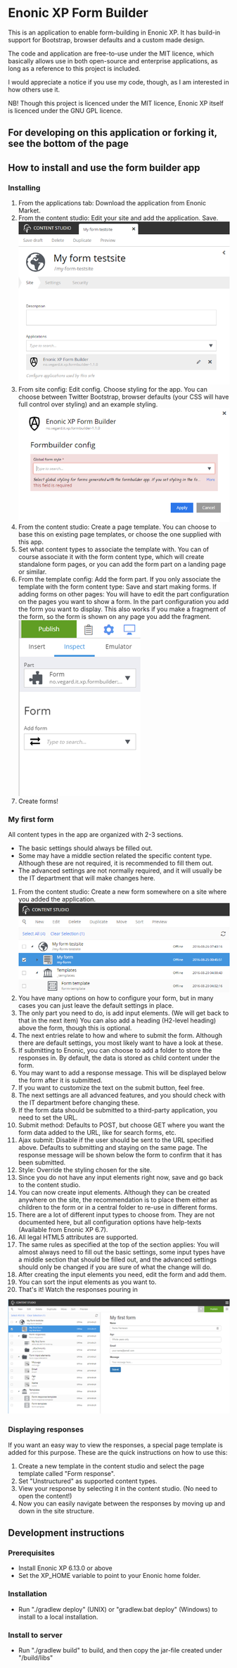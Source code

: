 # Enonic XP Form Builder #

This is an application to enable form-building in Enonic XP.
It has build-in support for Bootstrap, browser defaults and a custom made design.

The code and application are free-to-use under the MIT licence, which basically allows use in both open-source and enterprise applications, as long as a reference to this project is included.

I would appreciate a notice if you use my code, though, as I am interested in how others use it.

NB! Though this project is licenced under the MIT licence, Enonic XP itself is licenced under the GNU GPL licence.

## For developing on this application or forking it, see the bottom of the page ##

## How to install and use the form builder app ##

### Installing ###

1. From the applications tab: Download the application from Enonic Market.
2. From the content studio: Edit your site and add the application. Save.
![How site config should look after app has been installed](https://github.com/it-vegard/xp-form-builder/blob/master/docs/images/install-application.PNG "Site config with app installed")
3. From site config: Edit config. Choose styling for the app. You can choose between Twitter Bootstrap, browser defaults (your CSS will have full control over styling) and an example styling.
![App config before styling is chosen.](https://github.com/it-vegard/xp-form-builder/blob/master/docs/images/configure-app.PNG "Choose between Twitter bootstrap, browser default and an example styling.")
4. From the content studio: Create a page template. You can choose to base this on existing page templates, or choose the one supplied with this app.
5. Set what content types to associate the template with. You can of course associate it with the form content type, which will create standalone form pages, or you can add the form part on a landing page or similar.
6. From the template config: Add the form part. If you only associate the template with the form content type: Save and start making forms. If adding forms on other pages: You will have to edit the part configuration on the pages you want to show a form. In the part configuration you add the form you want to display. This also works if you make a fragment of the form, so the form is shown on any page you add the fragment.
![The form part configuration](https://github.com/it-vegard/xp-form-builder/blob/master/docs/images/form-part-config.PNG "Configure the part on the pages you add it unless they are standalone form pages.")
7. Create forms!

### My first form ###

All content types in the app are organized with 2-3 sections. 
* The basic settings should always be filled out. 
* Some may have a middle section related the specific content type. Although these are not required, it is recommended to fill them out. 
* The advanced settings are not normally required, and it will usually be the IT department that will make changes here.

1. From the content studio: Create a new form somewhere on a site where you added the application.
![How the content tree of the site could look after adding a form](https://github.com/it-vegard/xp-form-builder/blob/master/docs/images/form-added-to-site.PNG "Form added to site")
2. You have many options on how to configure your form, but in many cases you can just leave the default settings in place. 
 1. The only part you need to do, is add input elements. (We will get back to that in the next item) You can also add a heading (H2-level heading) above the form, though this is optional. 
 2. The next entries relate to how and where to submit the form. Although there are default settings, you most likely want to have a look at these.
  1. If submitting to Enonic, you can choose to add a folder to store the responses in. By default, the data is stored as child content under the form.
  2. You may want to add a response message. This will be displayed below the form after it is submitted.
  3. If you want to customize the text on the submit button, feel free.
 3. The next settings are all advanced features, and you should check with the IT department before changing these.
  1. If the form data should be submitted to a third-party application, you need to set the URL.
  2. Submit method: Defaults to POST, but choose GET where you want the form data added to the URL, like for search forms, etc.
  3. Ajax submit: Disable if the user should be sent to the URL specified above. Defaults to submitting and staying on the same page. The response message will be shown below the form to confirm that it has been submitted.
  4. Style: Override the styling chosen for the site.
3. Since you do not have any input elements right now, save and go back to the content studio.
4. You can now create input elements. Although they can be created anywhere on the site, the recommendation is to place them either as children to the form or in a central folder to re-use in different forms.
 1. There are a lot of different input types to choose from. They are not documented here, but all configuration options have help-texts (Available from Enonic XP 6.7).
 2. All legal HTML5 attributes are supported.
 3. The same rules as specified at the top of the section applies: You will almost always need to fill out the basic settings, some input types have a middle section that should be filled out, and the advanced settings should only be changed if you are sure of what the change will do.
5. After creating the input elements you need, edit the form and add them.
 1. You can sort the input elements as you want to.
6. That's it! Watch the responses pouring in

![Example of how you may set up the form responses, input elements and forms in the content studio. Example of a form to the right.](https://github.com/it-vegard/xp-form-builder/blob/master/docs/images/example-overview.PNG "Example of how the content studio may look with forms added.")

### Displaying responses ###

If you want an easy way to view the responses, a special page template is added for this purpose. These are the quick instructions on how to use this:

1. Create a new template in the content studio and select the page template called "Form response".
2. Set "Unstructured" as supported content types.
3. View your response by selecting it in the content studio. (No need to open the content!)
4. Now you can easily navigate between the responses by moving up and down in the site structure.

## Development instructions ##

### Prerequisites ###
* Install Enonic XP 6.13.0 or above
* Set the XP_HOME variable to point to your Enonic home folder.

### Installation ###
* Run "./gradlew deploy" (UNIX) or "gradlew.bat deploy" (Windows) to install to a local installation.

### Install to server ###
* Run "./gradlew build" to build, and then copy the jar-file created under "/build/libs" 

